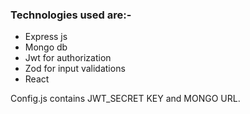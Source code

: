 

### Technologies used are:-
* Express js
* Mongo db
* Jwt for authorization
* Zod for input validations
* React


Config.js contains JWT_SECRET KEY and MONGO URL.
